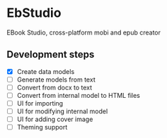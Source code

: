 # EbStudio
EBook Studio, cross-platform mobi and epub creator

## Development steps
- [x] Create data models
- [ ] Generate models from text
- [ ] Convert from docx to text
- [ ] Convert from internal model to HTML files
- [ ] UI for importing
- [ ] UI for modifying internal model
- [ ] UI for adding cover image
- [ ] Theming support